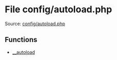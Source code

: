 File config/autoload.php
=========

Source: [config/autoload.php](https://github.com/PrestaShop/PrestaShop/blob/1.5.0.3/config/autoload.php)



Functions
---------

* [__autoload](function.__autoload.md)
